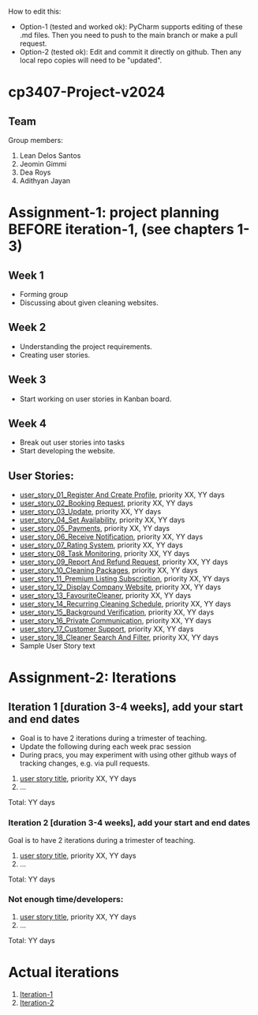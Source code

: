 
How to edit this: 
* Option-1 (tested and worked ok): PyCharm supports editing of these .md files. Then you need to push to the main branch or make a pull request.
* Option-2 (tested ok): Edit and commit it directly on github. Then any local repo copies will need to be "updated".

# cp3407-Project-v2024  

## Team

Group members:
1. Lean Delos Santos
2. Jeomin Gimmi
3. Dea Roys
4. Adithyan Jayan


# Assignment-1: project planning BEFORE iteration-1, (see chapters 1-3)
## Week 1
- Forming group
- Discussing about given cleaning websites.

## Week 2 
- Understanding the project requirements.
- Creating user stories.

## Week 3
- Start working on user stories in Kanban board.

## Week 4
- Break out user stories into tasks
- Start developing the website.
##  User Stories:
* [user_story_01_Register And Create Profile](https://github.com/jeomin12/MyClean-/blob/main/user_stories/user_story_01_RegisterAndCreateProfile.md), priority XX, YY days 
* [user_story_02_Booking Request](https://github.com/jeomin12/MyClean-/blob/main/user_stories/user_story_02_BookingRequest.md), priority XX, YY days 
* [user_story_03_Update](https://github.com/jeomin12/MyClean-/blob/main/user_stories/user_story_03_Update.md), priority XX, YY days 
* [user_story_04_Set Availability](https://github.com/jeomin12/MyClean-/blob/main/user_stories/user_story_04_SetAvailability.md), priority XX, YY days 
* [user_story_05_Payments](https://github.com/jeomin12/MyClean-/blob/main/user_stories/user_story_05_Payments.md), priority XX, YY days 
* [user_story_06_Receive Notification](https://github.com/jeomin12/MyClean-/blob/main/user_stories/user_story_06_ReceiveNotification.md), priority XX, YY days 
* [user_story_07_Rating System](https://github.com/jeomin12/MyClean-/blob/main/user_stories/user_story_07_RatingSystem.md), priority XX, YY days 
* [user_story_08_Task Monitoring](https://github.com/jeomin12/MyClean-/blob/main/user_stories/user_story_08_TaskMonitoring.md), priority XX, YY days 
* [user_story_09_Report And Refund Request](https://github.com/jeomin12/MyClean-/blob/main/user_stories/user_story_09_ReportAndRefundRequest.md), priority XX, YY days 
* [user_story_10_Cleaning Packages](https://github.com/jeomin12/MyClean-/blob/main/user_stories/user_story_10_CleaningPackages.md), priority XX, YY days 
* [user_story_11_Premium Listing Subscription](https://github.com/jeomin12/MyClean-/blob/main/user_stories/user_story_11_PremiumListingSubscription.md), priority XX, YY days 
* [user_story_12_Display Company Website](https://github.com/jeomin12/MyClean-/blob/main/user_stories/user_story_12_DisplayCompanyWebsite.md), priority XX, YY days 
* [user_story_13_FavouriteCleaner](https://github.com/jeomin12/MyClean-/blob/main/user_stories/user_story_13_FavouriteCleaner.md), priority XX, YY days 
* [user_story_14_Recurring Cleaning Schedule](https://github.com/jeomin12/MyClean-/blob/main/user_stories/user_story_14_RecurringCleaningSchedule.md), priority XX, YY days 
* [user_story_15_Background Verification](https://github.com/jeomin12/MyClean-/blob/main/user_stories/user_story_15_BackgroundVerification.md), priority XX, YY days 
* [user_story_16_Private Communication](https://github.com/jeomin12/MyClean-/blob/main/user_stories/user_story_16_PrivateCommunication.md), priority XX, YY days 
* [user_story_17_Customer Support](https://github.com/jeomin12/MyClean-/blob/main/user_stories/user_story_17_CustomerSupport.md), priority XX, YY days 
* [user_story_18_Cleaner Search And Filter](https://github.com/jeomin12/MyClean-/blob/main/user_stories/user_story_18_CleanerSearchAndFilter.md), priority XX, YY days 
* Sample User Story text





# Assignment-2: Iterations

## Iteration 1 [duration 3-4 weeks], add your start and end dates 

* Goal is to have 2 iterations during a trimester of teaching.
* Update the following during each week prac session
* During pracs, you may experiment with using other github ways of tracking changes, e.g. via pull requests.

1. [user story title](./user_stories/user_story_01_title.md), priority XX, YY days 
2. ...

Total: YY days


### Iteration 2 [duration 3-4 weeks], add your start and end dates
Goal is to have 2 iterations during a trimester of teaching.
1. [user story title](./user_stories/user_story_01_title.md), priority XX, YY days 
2. ...

Total: YY days

### Not enough time/developers: 
1. [user story title](./user_stories/user_story_01_title.md), priority XX, YY days 
2. ...

Total: YY days

# Actual iterations
1. [Iteration-1](./iteration_1.md)
2. [Iteration-2](./iteration_2.md)


